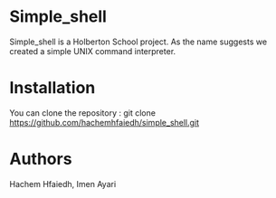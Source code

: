 # Simple_shell

Simple_shell is a Holberton School project. As the name suggests we created a simple UNIX command interpreter.

# Installation

You can clone the repository : git clone https://github.com/hachemhfaiedh/simple_shell.git

# Authors

Hachem Hfaiedh, Imen Ayari